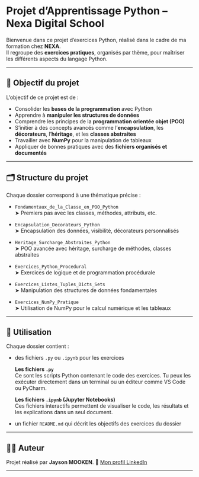 # Projet d’Apprentissage Python – Nexa Digital School

Bienvenue dans ce projet d’exercices Python, réalisé dans le cadre de ma formation chez **NEXA**.  
Il regroupe des **exercices pratiques**, organisés par thème, pour maîtriser les différents aspects du langage Python.

---

## 🎯 Objectif du projet

L’objectif de ce projet est de :
- Consolider les **bases de la programmation** avec Python
- Apprendre à **manipuler les structures de données**
- Comprendre les principes de la **programmation orientée objet (POO)**
- S’initier à des concepts avancés comme l’**encapsulation**, les **décorateurs**, l’**héritage**, et les **classes abstraites**
- Travailler avec **NumPy** pour la manipulation de tableaux
- Appliquer de bonnes pratiques avec des **fichiers organisés et documentés**

---

## 🗂️ Structure du projet

Chaque dossier correspond à une thématique précise :

- `Fondamentaux_de_la_Classe_en_POO_Python`  
  ➤ Premiers pas avec les classes, méthodes, attributs, etc.

- `Encapsulation_Decorateurs_Python`  
  ➤ Encapsulation des données, visibilité, décorateurs personnalisés

- `Heritage_Surcharge_Abstraites_Python`  
  ➤ POO avancée avec héritage, surcharge de méthodes, classes abstraites

- `Exercices_Python_Procedural`  
  ➤ Exercices de logique et de programmation procédurale

- `Exercices_Listes_Tuples_Dicts_Sets`  
  ➤ Manipulation des structures de données fondamentales

- `Exercices_NumPy_Pratique`  
  ➤ Utilisation de NumPy pour le calcul numérique et les tableaux

---

## 🔧 Utilisation

Chaque dossier contient :

- des fichiers `.py` ou `.ipynb` pour les exercices  

  **Les fichiers `.py`**  
  Ce sont les scripts Python contenant le code des exercices. Tu peux les exécuter directement dans un terminal ou un éditeur comme VS Code ou PyCharm.  
  
  **Les fichiers `.ipynb` (Jupyter Notebooks)**  
  Ces fichiers interactifs permettent de visualiser le code, les résultats et les explications dans un seul document.

- un fichier `README.md` qui décrit les objectifs des exercices du dossier

---

## 👨‍💻 Auteur

Projet réalisé par **Jayson MOOKEN**.
🔗 [Mon profil LinkedIn](https://www.linkedin.com/in/jayson-mooken/)

---
